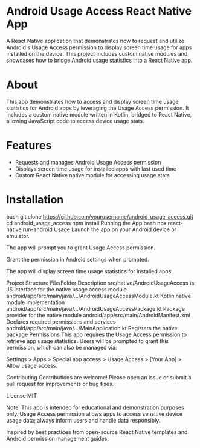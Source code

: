 # Android Usage Access React Native App
A React Native application that demonstrates how to request and utilize Android's Usage Access permission to display screen time usage for apps installed on the device. This project includes custom native modules and showcases how to bridge Android usage statistics into a React Native app.

# About
This app demonstrates how to access and display screen time usage statistics for Android apps by leveraging the Usage Access permission. It includes a custom native module written in Kotlin, bridged to React Native, allowing JavaScript code to access device usage stats.

# Features
- Requests and manages Android Usage Access permission
- Displays screen time usage for installed apps with last used time
- Custom React Native native module for accessing usage stats

# Installation
bash
git clone https://github.com/yourusername/android_usage_access.git
cd android_usage_access
npm install
Running the App
bash
npx react-native run-android
Usage
Launch the app on your Android device or emulator.

The app will prompt you to grant Usage Access permission.

Grant the permission in Android settings when prompted.

The app will display screen time usage statistics for installed apps.

Project Structure
File/Folder	Description
src/native/AndroidUsageAccess.ts	JS interface for the native usage access module
android/app/src/main/java/.../AndroidUsageAccessModule.kt	Kotlin native module implementation
android/app/src/main/java/.../AndroidUsageAccessPackage.kt	Package provider for the native module
android/app/src/main/AndroidManifest.xml	Declares required permissions and services
android/app/src/main/java/.../MainApplication.kt	Registers the native package
Permissions
This app requires the Usage Access permission to retrieve app usage statistics. Users will be prompted to grant this permission, which can also be managed via:

Settings > Apps > Special app access > Usage Access > [Your App] > Allow usage access.

Contributing
Contributions are welcome! Please open an issue or submit a pull request for improvements or bug fixes.

License
MIT

Note:
This app is intended for educational and demonstration purposes only. Usage Access permission allows apps to access sensitive device usage data; always inform users and handle data responsibly.

Inspired by best practices from open-source React Native templates and Android permission management guides.